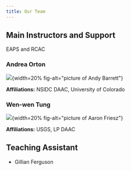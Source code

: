 ```yaml
---
title: Our Team
---
```


## Main Instructors and Support

EAPS and RCAC


### Andrea Orton

![](https://avatars.githubusercontent.com/u/2358591?v=4){width=20% fig-alt="picture of Andy Barrett"}

**Affiliations:** NSIDC DAAC, University of Colorado
<!--- **Ask me about:** NSIDC DAAC data access and services --->

### Wen-wen Tung

![](https://avatars.githubusercontent.com/u/7210313?v=4){width=20% fig-alt="picture of Aaron Friesz"}

**Affiliations:** USGS, LP DAAC


## Teaching Assistant

- Gillian Ferguson


